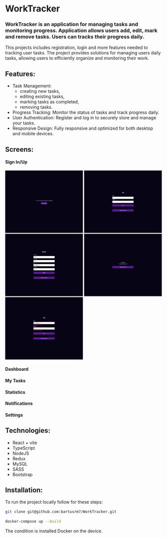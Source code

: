 # WorkTracker

### WorkTracker is an application for managing tasks and monitoring progress. Application allows users add, edit, mark and remove tasks. Users can tracks their progress daily.

This projects includes registration, login and more features needed to tracking user tasks. The project provides solutions for managing users daily tasks, allowing users to efficiently organize and monitoring their work.

## Features:
* Task Management:
  - creating new tasks,
  - editing existing tasks,
  - marking tasks as completed,
  - removing tasks.
* Progress Tracking: Monitor the status of tasks and track progress daily.
* User Authentication: Register and log in to securely store and manage your tasks.
* Responsive Design: Fully responsive and optimized for both desktop and mobile devices.

## Screens:
#### Sign In/Up
<img src="/work-tracker-frontend/src/assets/Zrzut ekranu 2025-04-16 104717.png" width="250" height="200" /> 
<img src="/work-tracker-frontend/src/assets/Zrzut ekranu 2025-04-16 091503.png" width="250" height="200" /> 
<img src="/work-tracker-frontend/src/assets/Zrzut ekranu 2025-04-16 091718.png" width="250" height="200" /> 
<img src="/work-tracker-frontend/src/assets/Zrzut ekranu 2025-04-16 091724.png" width="250" height="200" /> 
<img src="/work-tracker-frontend/src/assets/Zrzut ekranu 2025-04-16 091752.png" width="250" height="200" /> 

#### Dashboard

#### My Tasks

#### Statistics

#### Notifications

#### Settings

## Technologies:
* React + vite
* TypeScript
* NodeJS
* Redux
* MySQL
* SASS
* Bootstrap
  
## Installation:
To run the project locally follow for these steps:


```bash
git clone git@github.com:bartusrm7/WorkTracker.git
```

```bash
docker-compose up --build
```

The condition is installed Docker on the device.

